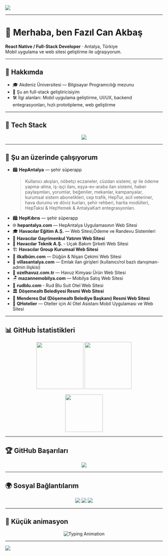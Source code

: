 <!-- Profil banner -->
<img src="https://capsule-render.vercel.app/api?type=waving&color=gradient&section=header&height=200&width=3000&text=👋Hey%20Im%20Fazıl%20Can%20Akbaş&fontAlignY=40&desc=React%20Native%20%7C%20Full-Stack%20Developer&descAlignY=60&descAlign=60"/>

---

# 👋 Merhaba, ben Fazıl Can Akbaş  

**React Native / Full-Stack Developer** · Antalya, Türkiye  
Mobil uygulama ve web sitesi geliştirme ile uğraşıyorum.

---

## 🚀 Hakkımda  
- 🎓 Akdeniz Üniversitesi — Bilgisayar Programcılığı mezunu  
- 💼 Şu an full-stack geliştiricisiyim  
- 🛠️ İlgi alanları: Mobil uygulama geliştirme, UI/UX, backend entegrasyonları, hızlı prototipleme, web geliştirme  

---

## 🧰 Tech Stack  

<p align="center">
  <img src="https://skillicons.dev/icons?i=react,native,js,ts,html,css,tailwind,nextjs,nodejs,express,nestjs,postgres,firebase,docker,git,figma,androidstudio,vscode&perline=8" />
</p>

---

## 🔭 Şu an üzerinde çalışıyorum  

- 🏙️ **HepAntalya** — şehir süperapp  
  > Kullanıcı akışları, nöbetçi eczaneler, cüzdan sistemi, qr ile ödeme yapma-alma, iş-işçi ilanı, eşya-ev-araba ilan sistemi, haber paylaşımları, yorumlar, beğeniler, mekanlar, kampanyalar, kurumsal sistem abonelikleri, cep trafik, HepTur, acil veteriner, hava durumu ve döviz kurları, şehir rehberi, harita modülleri, HepTaksi & HepYemek & AntalyaKart entegrasyonları.  
- 🏙️ **HepKıbrıs** — şehir süperapp  
- 🌐 **hepantalya.com** — HepAntalya Uygulamasının Web Sitesi  
- 🎓 **Havacılar Eğitim A.Ş.** — Web Sitesi,Ödeme ve Randevu Sistemleri  
- 🏢 **Havacılar Gayrimenkul Yatırım Web Sitesi**
- 🛫 **Havacılar Teknik A.Ş.** - Uçak Bakım Şirketi Web Sitesi
- 🏗️ **Havacılar Group Kurumsal Web Sitesi**  
- 💍 **ilkalbüm.com** — Düğün & Nişan Çekimi Web Sitesi  
- 🏡 **villasantalya.com** — Emlak ilan girişleri (kullanıcı/rol bazlı danışman-admin ilişkisi)  
- 🧪 **ozelhavuz.com.tr** — Havuz Kimyası Ürün Web Sitesi  
- 🪑 **mazannemobilya.com** — Mobilya Satış Web Sitesi
- 🧳 **rudblu.com** - Rud Blu Suit Otel Web Sitesi
- 🏛️ **Döşemealtı Belediyesi Resmi Web Sitesi**  
- 👔 **Menderes Dal (Döşemealtı Belediye Başkanı) Resmi Web Sitesi**  
- 🏨 **QHotelier** — Oteller için AI Otel Asistanı Mobil Uygulaması ve Web Sitesi  

---

## 📊 GitHub İstatistikleri  

<p align="center">
  <img src="https://github-readme-stats.vercel.app/api?username=fazilcanakbas&show_icons=true&theme=tokyonight" height="150" />
  <img src="https://github-readme-streak-stats.herokuapp.com/?user=fazilcanakbas&theme=tokyonight" height="150" />
</p>

<p align="center">
  <img src="https://github-readme-stats.vercel.app/api/top-langs/?username=fazilcanakbas&layout=compact&theme=tokyonight" height="120" />
</p>

---

## 🏆 GitHub Başarıları  

<p align="center">
  <img src="https://github-profile-trophy.vercel.app/?username=fazilcanakbas&theme=dracula&margin-w=10&no-frame=true" />
</p>

---

## 🌍 Sosyal Bağlantılarım  

<p align="center">
  <a href="mailto:fazilcan@example.com"><img src="https://img.shields.io/badge/Email-D14836?style=flat&logo=gmail&logoColor=white"/></a>
  <a href="https://www.linkedin.com/in/fazilcanakbas"><img src="https://img.shields.io/badge/LinkedIn-0077B5?style=flat&logo=linkedin&logoColor=white"/></a>
  <a href="https://instagram.com/fazilcanakbas"><img src="https://img.shields.io/badge/Instagram-E4405F?style=flat&logo=instagram&logoColor=white"/></a>
</p>

---

## 🧩 Küçük animasyon  

<p align="center">
  <img src="https://readme-typing-svg.herokuapp.com?font=Fira+Code&size=20&pause=1000&color=6A5ACD&center=true&vCenter=true&width=500&lines=React+Native+Developer;Full+Stack+Mobile+Engineer;UI%2FUX+Lover;Always+Learning+🚀" alt="Typing Animation" />
</p>

---

<img src="https://capsule-render.vercel.app/api?type=waving&color=gradient&height=120&section=footer"/>
